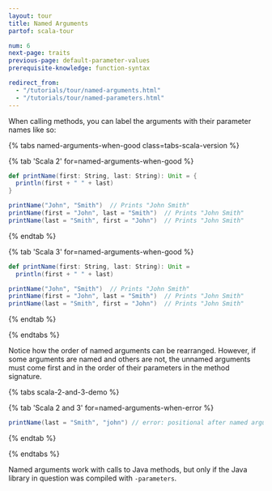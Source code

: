 ```yaml
---
layout: tour
title: Named Arguments
partof: scala-tour

num: 6
next-page: traits
previous-page: default-parameter-values
prerequisite-knowledge: function-syntax

redirect_from: 
  - "/tutorials/tour/named-arguments.html"
  - "/tutorials/tour/named-parameters.html"
---
```


When calling methods, you can label the arguments with their parameter names like so:

{% tabs named-arguments-when-good class=tabs-scala-version %}

{% tab 'Scala 2' for=named-arguments-when-good %}
```scala mdoc
def printName(first: String, last: String): Unit = {
  println(first + " " + last)
}

printName("John", "Smith")  // Prints "John Smith"
printName(first = "John", last = "Smith")  // Prints "John Smith"
printName(last = "Smith", first = "John")  // Prints "John Smith"
```
{% endtab %}

{% tab 'Scala 3' for=named-arguments-when-good %}
```scala mdoc
def printName(first: String, last: String): Unit =
  println(first + " " + last)

printName("John", "Smith")  // Prints "John Smith"
printName(first = "John", last = "Smith")  // Prints "John Smith"
printName(last = "Smith", first = "John")  // Prints "John Smith"
```
{% endtab %}

{% endtabs %}

Notice how the order of named arguments can be rearranged. However, if some arguments are named and others are not, the unnamed arguments must come first and in the order of their parameters in the method signature.

{% tabs scala-2-and-3-demo %}

{% tab 'Scala 2 and 3' for=named-arguments-when-error %}
```scala mdoc:fail
printName(last = "Smith", "john") // error: positional after named argument
```
{% endtab %}

{% endtabs %}

Named arguments work with calls to Java methods, but only if the Java library in question was compiled with `-parameters`.
